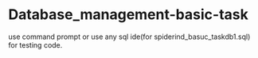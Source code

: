 # Database_management-basic-task
 use command prompt or use any sql ide(for spiderind_basuc_taskdb1.sql)  for testing code.
